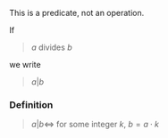This is a predicate, not an operation.

If

> $a$ divides $b$

we write

> $a|b$

### Definition

> $a|b \iff$ for some integer $k$, $b = a \cdot k$